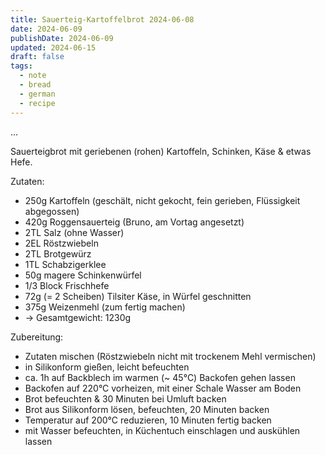 ```yaml
---
title: Sauerteig-Kartoffelbrot 2024-06-08
date: 2024-06-09
publishDate: 2024-06-09
updated: 2024-06-15
draft: false
tags:
  - note
  - bread
  - german
  - recipe
---
```


...

Sauerteigbrot mit geriebenen (rohen) Kartoffeln, Schinken, Käse & etwas Hefe.

Zutaten:

- 250g Kartoffeln (geschält, nicht gekocht, fein gerieben, Flüssigkeit abgegossen)
- 420g Roggensauerteig (Bruno, am Vortag angesetzt)
- 2TL Salz (ohne Wasser)
- 2EL Röstzwiebeln
- 2TL Brotgewürz
- 1TL Schabzigerklee
- 50g magere Schinkenwürfel
- 1/3 Block Frischhefe
- 72g (= 2 Scheiben) Tilsiter Käse, in Würfel geschnitten
- 375g Weizenmehl (zum fertig machen)
- -> Gesamtgewicht: 1230g

Zubereitung:

- Zutaten mischen (Röstzwiebeln nicht mit trockenem Mehl vermischen)
- in Silikonform gießen, leicht befeuchten
- ca. 1h auf Backblech im warmen (~ 45°C) Backofen gehen lassen
- Backofen auf 220°C vorheizen, mit einer Schale Wasser am Boden
- Brot befeuchten & 30 Minuten bei Umluft backen
- Brot aus Silikonform lösen, befeuchten, 20 Minuten backen
- Temperatur auf 200°C reduzieren, 10 Minuten fertig backen
- mit Wasser befeuchten, in Küchentuch einschlagen und auskühlen lassen